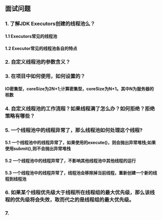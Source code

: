 ## 面试问题
### 1. 了解JDK Executors创建的线程池么？
#### 1.1 Executors常见的线程池
#### 1.2 Executor常见的线程池各自的特点

### 2. 自定义线程池的参数含义？
### 3. 在项目中如何使用，如何设置的？
####  IO密集型，coreSize为2N+1;计算密集型，coreSize为N+1。其中N为服务器的核数


### 4. 自定义线程池的工作流程？如果线程满了怎么办？如何拒绝？拒绝策略有哪些？
### 5. 一个线程池中的线程异常了，那么线程池如何处理这个线程?
#### 5.1 一个线程池中的线程异常了，如果使用的execute()，则会抛出异常堆栈;如果使用submit(),则不会抛出异常堆栈
#### 5.2 一个线程池中的线程异常了，不影响其他线程池中其他线程的运行
#### 5.3 一个线程池中的线程异常了，线程池会移除掉当前线程，重新创建一个新的线程到线程池

### 6. 如果某个线程优先级大于线程所在线程组的最大优先级，那么该线程的优先级将会失效，取而代之的是线程组的最大优先级。
### 7. 
